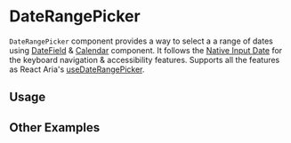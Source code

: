 # DateRangePicker

`DateRangePicker` component provides a way to select a a range of dates using
[DateField](./datefield) & [Calendar](./calendar.md) component. It follows the
[Native Input Date](https://developer.mozilla.org/en-US/docs/Web/HTML/Element/input/date)
for the keyboard navigation & accessibility features. Supports all the features
as React Aria's
[useDateRangePicker](https://react-spectrum.adobe.com/react-aria/useDateRangePicker.html#features).

<!-- ADD_TOC -->

## Usage

<!-- ADD_EXAMPLE src/daterange-picker/stories/templates/DateRangePickerBasicJsx.ts -->

<!-- CODESANDBOX
link_title: DateRangePicker
js: src/daterange-picker/stories/templates/DateRangePickerBasicJsx.ts
css: src/daterange-picker/stories/templates/DateRangePickerBasicCss.ts
files: [src/daterange-picker/stories/templates/UtilsJsx.ts, src/range-calendar/stories/templates/RangeCalendarBasicJsx.ts, src/datefield/stories/templates/DateFieldBasicJsx.ts]
-->
<!-- CODESANDBOX
link_title: DateRangePicker TS
tsx: src/daterange-picker/stories/templates/DateRangePickerBasicTsx.ts
css: src/daterange-picker/stories/templates/DateRangePickerBasicCss.ts
files: [src/daterange-picker/stories/templates/UtilsTsx.ts, src/range-calendar/stories/templates/RangeCalendarBasicTsx.ts, src/datefield/stories/templates/DateFieldBasicTsx.ts]
-->

## Other Examples

<!-- CODESANDBOX
link_title: DateRangePicker Styled
js: src/daterange-picker/stories/templates/DateRangePickerStyledJsx.ts
css: src/daterange-picker/stories/templates/DateRangePickerBasicCss.ts
files: [src/daterange-picker/stories/templates/UtilsJsx.ts, src/range-calendar/stories/templates/RangeCalendarStyledJsx.ts, src/datefield/stories/templates/DateFieldStyledJsx.ts]
-->
<!-- CODESANDBOX
link_title: DateRangePicker Styled TS
tsx: src/daterange-picker/stories/templates/DateRangePickerStyledTsx.ts
css: src/daterange-picker/stories/templates/DateRangePickerBasicCss.ts
files: [src/daterange-picker/stories/templates/UtilsTsx.ts, src/range-calendar/stories/templates/RangeCalendarStyledTsx.ts, src/datefield/stories/templates/DateFieldStyledTsx.ts]
-->

<!-- ADD_COMPOSITION src/daterange-picker -->

<!-- ADD_PROPS src/daterange-picker -->
